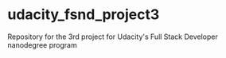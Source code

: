 # udacity_fsnd_project3
Repository for the 3rd project for Udacity's Full Stack Developer nanodegree program
